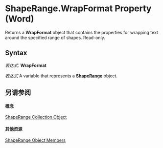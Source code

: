 
# ShapeRange.WrapFormat Property (Word)

Returns a  **WrapFormat** object that contains the properties for wrapping text around the specified range of shapes. Read-only.


## Syntax

 _表达式_. **WrapFormat**

 _表达式_ A variable that represents a **[ShapeRange](7112acc0-e241-16ef-77bc-101b72d05af0.md)** object.


## 另请参阅


#### 概念


[ShapeRange Collection Object](7112acc0-e241-16ef-77bc-101b72d05af0.md)
#### 其他资源


[ShapeRange Object Members](http://msdn.microsoft.com/library/eb882d13-d724-26e9-7e6d-2af55e42bba1%28Office.15%29.aspx)